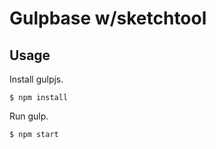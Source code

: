 Gulpbase w/sketchtool
=====

## Usage

Install gulpjs.

```
$ npm install
```

Run gulp.

```
$ npm start
```